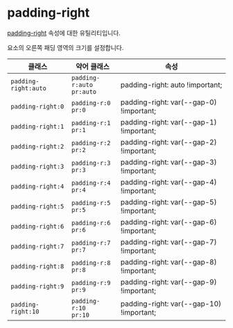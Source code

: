 # padding-right

[padding-right](https://developer.mozilla.org/en-US/docs/Web/CSS/padding-right) 속성에 대한 유틸리티입니다.

요소의 오른쪽 패딩 영역의 크기를 설정합니다.

<table>
  <thead>
    <tr>
      <th scope="col">클래스</th>
      <th scope="col">약어 클래스</th>
      <th scope="col">속성</th>
    </tr>
  </thead>
  <tbody>
  <tr>
  <td><code>padding-right:auto</code></td>
  <td><code>padding-r:auto</code><br><code>pr:auto</code></td>
  <td><span class="code">padding-right: auto !important;</span></td>
</tr>
<tr>
  <td><code>padding-right:0</code></td>
  <td><code>padding-r:0</code><br><code>pr:0</code></td>
  <td><span class="code">padding-right: var(--gap-0) !important;</span></td>
</tr>
<tr>
  <td><code>padding-right:1</code></td>
  <td><code>padding-r:1</code><br><code>pr:1</code></td>
  <td><span class="code">padding-right: var(--gap-1) !important;</span></td>
</tr>
<tr>
  <td><code>padding-right:2</code></td>
  <td><code>padding-r:2</code><br><code>pr:2</code></td>
  <td><span class="code">padding-right: var(--gap-2) !important;</span></td>
</tr>
<tr>
  <td><code>padding-right:3</code></td>
  <td><code>padding-r:3</code><br><code>pr:3</code></td>
  <td><span class="code">padding-right: var(--gap-3) !important;</span></td>
</tr>
<tr>
  <td><code>padding-right:4</code></td>
  <td><code>padding-r:4</code><br><code>pr:4</code></td>
  <td><span class="code">padding-right: var(--gap-4) !important;</span></td>
</tr>
<tr>
  <td><code>padding-right:5</code></td>
  <td><code>padding-r:5</code><br><code>pr:5</code></td>
  <td><span class="code">padding-right: var(--gap-5) !important;</span></td>
</tr>
<tr>
  <td><code>padding-right:6</code></td>
  <td><code>padding-r:6</code><br><code>pr:6</code></td>
  <td><span class="code">padding-right: var(--gap-6) !important;</span></td>
</tr>
<tr>
  <td><code>padding-right:7</code></td>
  <td><code>padding-r:7</code><br><code>pr:7</code></td>
  <td><span class="code">padding-right: var(--gap-7) !important;</span></td>
</tr>
<tr>
  <td><code>padding-right:8</code></td>
  <td><code>padding-r:8</code><br><code>pr:8</code></td>
  <td><span class="code">padding-right: var(--gap-8) !important;</span></td>
</tr>
<tr>
  <td><code>padding-right:9</code></td>
  <td><code>padding-r:9</code><br><code>pr:9</code></td>
  <td><span class="code">padding-right: var(--gap-9) !important;</span></td>
</tr>
<tr>
  <td><code>padding-right:10</code></td>
  <td><code>padding-r:10</code><br><code>pr:10</code></td>
  <td><span class="code">padding-right: var(--gap-10) !important;</span></td>
</tr>

  </tbody>

</table>
